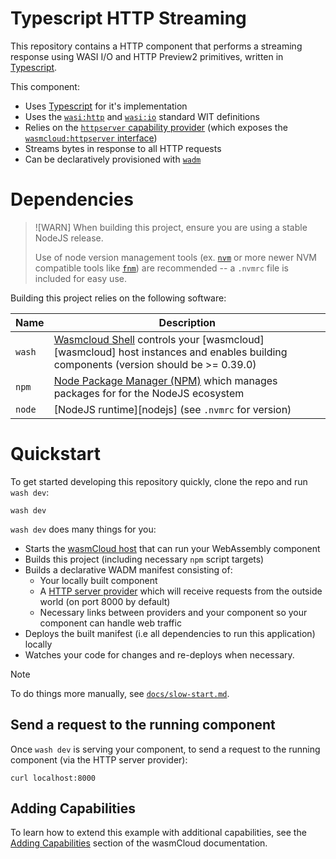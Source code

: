 # Typescript HTTP Streaming

This repository contains a HTTP component that performs a streaming response using WASI I/O and HTTP Preview2 primitives, written in [Typescript][ts].

This component:

- Uses [Typescript][ts] for it's implementation
- Uses the [`wasi:http`][wasi-http] and [`wasi:io`][wasi-io] standard WIT definitions
- Relies on the [`httpserver` capability provider][httpserver-provider] (which exposes the [`wasmcloud:httpserver` interface][httpserver-interface])
- Streams bytes in response to all HTTP requests
- Can be declaratively provisioned with [`wadm`][wadm]

[ts]: https://www.typescriptlang.org/
[wasi-http]: https://github.com/WebAssembly/wasi-http
[wasi-io]: https://github.com/WebAssembly/wasi-io
[httpserver-provider]: https://github.com/wasmCloud/wasmCloud/tree/main/crates/providers/http-server
[httpserver-interface]: https://github.com/wasmCloud/interfaces/tree/main/httpserver
[wadm]: https://github.com/wasmCloud/wadm

# Dependencies

> ![WARN]
> When building this project, ensure you are using a stable NodeJS release.
>
> Use of node version management tools (ex. [`nvm`](https://github.com/nvm-sh/nvm) or more newer NVM
> compatible tools like [`fnm`](https://github.com/Schniz/fnm)) are recommended -- a `.nvmrc` file is
> included for easy use.

Building this project relies on the following software:

| Name   | Description                                                                                                 |
|--------|-------------------------------------------------------------------------------------------------------------|
| `wash` | [Wasmcloud Shell][wash] controls your [wasmcloud][wasmcloud] host instances and enables building components (version should be >= 0.39.0) |
| `npm`  | [Node Package Manager (NPM)][npm] which manages packages for for the NodeJS ecosystem                       |
| `node` | [NodeJS runtime][nodejs] (see `.nvmrc` for version)                                                         |

[wash]: https://github.com/wasmCloud/wasmCloud/tree/main/crates/wash-cli
[node]: https://nodejs.org
[npm]: https://github.com/npm/cli

# Quickstart

To get started developing this repository quickly, clone the repo and run `wash dev`:

```console
wash dev
```

`wash dev` does many things for you:

- Starts the [wasmCloud host][wasmcloud-host] that can run your WebAssembly component
- Builds this project (including necessary `npm` script targets)
- Builds a declarative WADM manifest consisting of:
  - Your locally built component
  - A [HTTP server provider][httpserver-provider] which will receive requests from the outside world (on port 8000 by default)
  - Necessary links between providers and your component so your component can handle web traffic
- Deploys the built manifest (i.e all dependencies to run this application) locally
- Watches your code for changes and re-deploys when necessary.

> [!NOTE]
> To do things more manually, see [`docs/slow-start.md`][slow-start-docs].

[wasmcloud-host]: https://wasmcloud.com/docs/concepts/hosts
[slow-start-docs]: https://github.com/wasmCloud/typescript/tree/main/examples/components/http-streaming/docs/slow-start.md

## Send a request to the running component

Once `wash dev` is serving your component, to send a request to the running component (via the HTTP server provider):

```console
curl localhost:8000
```

## Adding Capabilities

To learn how to extend this example with additional capabilities, see the [Adding Capabilities](https://wasmcloud.com/docs/tour/adding-capabilities?lang=typescript) section of the wasmCloud documentation.
